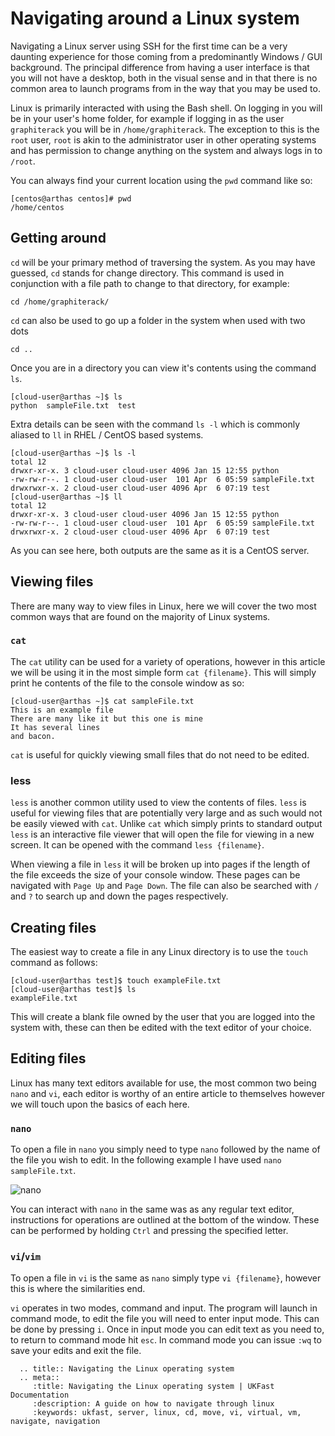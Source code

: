# Navigating around a Linux system

Navigating a Linux server using SSH for the first time can be a very daunting experience for those coming from a predominantly Windows / GUI background. The principal difference from having a user interface is that you will not have a desktop, both in the visual sense and in that there is no common area to launch programs from in the way that you may be used to.

Linux is primarily interacted with using the Bash shell. On logging in you will be in your user's home folder, for example if logging in as the user `graphiterack` you will be in `/home/graphiterack`. The exception to this is the `root` user, `root` is akin to the administrator user in other operating systems and has permission to change anything on the system and always logs in to `/root`.

You can always find your current location using the `pwd` command like so:

```console
[centos@arthas centos]# pwd
/home/centos
```
## Getting around

`cd` will be your primary method of traversing the system. As you may have guessed, `cd` stands for change directory. This command is used in conjunction with a file path to change to that directory, for example:

```console
cd /home/graphiterack/
```

`cd` can also be used to go up a folder in the system when used with two dots

```console
cd ..
```

Once you are in a directory you can view it's contents using the command `ls`.

```console
[cloud-user@arthas ~]$ ls
python  sampleFile.txt  test
```

Extra details can be seen with the command `ls -l` which is commonly aliased to `ll` in RHEL / CentOS based systems.

```console
[cloud-user@arthas ~]$ ls -l
total 12
drwxr-xr-x. 3 cloud-user cloud-user 4096 Jan 15 12:55 python
-rw-rw-r--. 1 cloud-user cloud-user  101 Apr  6 05:59 sampleFile.txt
drwxrwxr-x. 2 cloud-user cloud-user 4096 Apr  6 07:19 test
[cloud-user@arthas ~]$ ll
total 12
drwxr-xr-x. 3 cloud-user cloud-user 4096 Jan 15 12:55 python
-rw-rw-r--. 1 cloud-user cloud-user  101 Apr  6 05:59 sampleFile.txt
drwxrwxr-x. 2 cloud-user cloud-user 4096 Apr  6 07:19 test
```

As you can see here, both outputs are the same as it is a CentOS server.

## Viewing files

There are many way to view files in Linux, here we will cover the two most common ways that are found on the majority of Linux systems.

### `cat`


The `cat` utility can be used for a variety of operations, however in this article we will be using it in the most simple form `cat {filename}`. This will simply print he contents of the file to the console window as so:


```console
[cloud-user@arthas ~]$ cat sampleFile.txt
This is an example file
There are many like it but this one is mine
It has several lines
and bacon.
```

`cat` is useful for quickly viewing small files that do not need to be edited.

### less


`less` is another common utility used to view the contents of files. `less` is useful for viewing files that are potentially very large and as such would not be easily viewed with `cat`. Unlike `cat` which simply prints to standard output `less` is an interactive file viewer that will open the file for viewing in a new screen. It can be opened with the command `less {filename}`.

When viewing a file in `less` it will be broken up into pages if the length of the file exceeds the size of your console window. These pages can be navigated with `Page Up` and `Page Down`. The file can also be searched with `/` and `?` to search up and down the pages respectively.

## Creating files

The easiest way to create a file in any Linux directory is to use the `touch` command as follows:


```console
[cloud-user@arthas test]$ touch exampleFile.txt
[cloud-user@arthas test]$ ls
exampleFile.txt
```

This will create a blank file owned by the user that you are logged into the system with, these can then be edited with the text editor of your choice.

## Editing files

Linux has many text editors available for use, the most common two being `nano` and `vi`, each editor is worthy of an entire article to themselves however we will touch upon the basics of each here.

### `nano`

To open a file in `nano` you simply need to type `nano` followed by the name of the file you wish to edit. In the following example I have used `nano sampleFile.txt`.

![nano](nano1.png)

You can interact with `nano` in the same was as any regular text editor, instructions for operations are outlined at the bottom of the window. These can be performed by holding `Ctrl` and pressing the specified letter.

### `vi`/`vim`


To open a file in `vi` is the same as `nano` simply type `vi {filename}`, however this is where the similarities end.

`vi` operates in two modes, command and input. The program will launch in command mode, to edit the file you will need to enter input mode. This can be done by pressing `i`. Once in input mode you can edit text as you need to, to return to command mode hit `esc`. In command mode you can issue `:wq` to save your edits and exit the file.

```eval_rst
  .. title:: Navigating the Linux operating system
  .. meta::
     :title: Navigating the Linux operating system | UKFast Documentation
     :description: A guide on how to navigate through linux
     :keywords: ukfast, server, linux, cd, move, vi, virtual, vm, navigate, navigation
```
